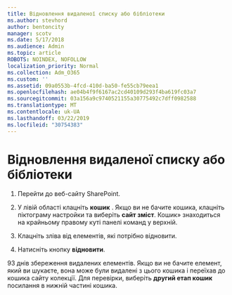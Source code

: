 ```yaml
---
title: Відновлення видаленої списку або бібліотеки
ms.author: stevhord
author: bentoncity
manager: scotv
ms.date: 5/17/2018
ms.audience: Admin
ms.topic: article
ROBOTS: NOINDEX, NOFOLLOW
localization_priority: Normal
ms.collection: Adm_O365
ms.custom: ''
ms.assetid: 09a0553b-4fcd-410d-ba50-fe55cb79eea1
ms.openlocfilehash: ae04b4f9f6167ac2cd40109d293f4ba619fc03a7
ms.sourcegitcommit: 03a156a9c9740521155a30775492c7dff0982588
ms.translationtype: MT
ms.contentlocale: uk-UA
ms.lasthandoff: 03/22/2019
ms.locfileid: "30754383"
---
```

# <a name="restore-a-deleted-sharepoint-list-or-library"></a>Відновлення видаленої списку або бібліотеки

1. Перейти до веб-сайту SharePoint.
    
2. У лівій області клацніть **кошик** . Якщо ви не бачите кошика, клацніть піктограму настройки та виберіть **сайт зміст**. Кошик» знаходиться на крайньому правому куті панелі команд у верхній.
    
3. Клацніть зліва від елементів, які потрібно відновити.
    
4. Натисніть кнопку **відновити**.
    
93 днів збереження видалених елементів. Якщо ви не бачите елемент, який ви шукаєте, вона може були видалені з цього кошика і переїхав до кошика сайту колекції. Для перевірки, виберіть **другий етап кошик** посилання в нижній частині кошика. 
  

